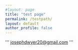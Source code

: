 ```yaml
---
#layout: page
title: "test page"
permalink: /testpath/
layout: default
author_profile: false
---
```


'''
josephdwyer20@gmail.com
'''
